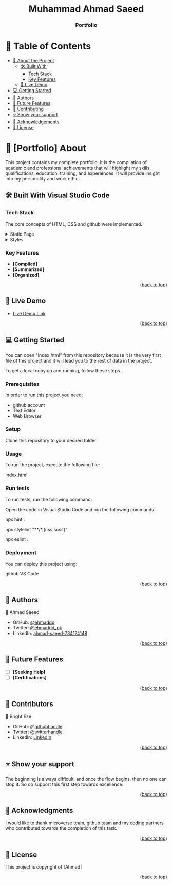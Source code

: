 <a name="readme-top"></a>

<div align="center">

  <h1><b>Muhammad Ahmad Saeed</b></h1>
  <h3><b>Portfolio</b></h3>

</div>

# 📗 Table of Contents

- [📖 About the Project](#about-project)
  - [🛠 Built With](#built-with)
    - [Tech Stack](#tech-stack)
    - [Key Features](#key-features)
  - [🚀 Live Demo](#live-demo)
- [💻 Getting Started](#getting-started)
- [👥 Authors](#authors)
- [🔭 Future Features](#future-features)
- [🤝 Contributing](#contributing)
- [⭐️ Show your support](#support)
- [🙏 Acknowledgements](#acknowledgements)
- [📝 License](#license)

# 📖 [Portfolio] <a name="about-project">About</a>

This project contains my complete portfolio. It is the compilation of academic and professional achievements that will highlight my skills, qualifications, education, training, and experiences. It will provide insight into my personality and work ethic.

## 🛠 Built With <a name="built-with">Visual Studio Code</a>

### Tech Stack <a name="tech-stack"></a>

The core concepts of HTML, CSS and github were implemented.

<details>
  <summary>Static Page</summary>
  <ul>
    <li><a href="https://html.com/">HTML</a></li>
  </ul>
</details>

<details>
  <summary>Styles</summary>
  <ul>
    <li><a href="https://www.w3schools.com/css/default.asp">CSS</a></li>
  </ul>
</details>

### Key Features <a name="key-features"></a>

- **[Compiled]**
- **[Summarized]**
- **[Organized]**

<p align="right">(<a href="#readme-top">back to top</a>)</p>

## 🚀 Live Demo

- [Live Demo Link](https://github.com/ehmaddd/mobile-first-portfolio/)

<p align="right">(<a href="#readme-top">back to top</a>)</p>

## 💻 Getting Started <a name="getting-started"></a>

You can open "Index.html" from this repository because it is the very first file of this project and it will lead you to the rest of data in the project.

To get a local copy up and running, follow these steps.

### Prerequisites

In order to run this project you need:

<ul>
    <li>github account</li>
    <li>Text Editor</li>
    <li>Web Browser</li>
</ul>

### Setup

Clone this repository to your desired folder:

### Usage

To run the project, execute the following file:

index.html

### Run tests

To run tests, run the following command:

Open the code in Visual Studio Code and run the following commands :

npx hint .

npx stylelint "**/*.{css,scss}"

npx eslint .

### Deployment

You can deploy this project using:

github
VS Code

<p align="right">(<a href="#readme-top">back to top</a>)</p>

## 👥 Authors <a name="authors"></a>

👤 Ahmad Saeed

- GitHub: [@ehmaddd](https://github.com/ehmaddd/)
- Twitter: [@ehmaddd_pk](https://twitter.com/ehmaddd_pk)
- LinkedIn: [ahmad-saeed-734174148](https://www.linkedin.com/in/ahmad-saeed-734174148/)

<p align="right">(<a href="#readme-top">back to top</a>)</p>

## 🔭 Future Features <a name="future-features"></a>

- [ ] **[Seeking Help]**
- [ ] **[Certifications]**

<p align="right">(<a href="#readme-top">back to top</a>)</p>

## 🤝 Contributors <a name="contributors"></a>

👤 Bright Eze

- GitHub: [@githubhandle](https://github.com/brightbrain20)
- Twitter: [@twitterhandle](https://twitter.com/BrightEzeamaka)
- LinkedIn: [LinkedIn](https://www.linkedin.com/in/bright-ezeamaka-752837237/)



<p align="right">(<a href="#readme-top">back to top</a>)</p>

## ⭐️ Show your support <a name="support"></a>

The beginning is always difficult, and once the flow begins, then no one can stop it. So do support this first step towards excellence.

<p align="right">(<a href="#readme-top">back to top</a>)</p>

## 🙏 Acknowledgments <a name="acknowledgements"></a>

I would like to thank microverse team, github team and my coding partners who contributed towards the completion of this task.

<p align="right">(<a href="#readme-top">back to top</a>)</p>

<!-- LICENSE -->

## 📝 License <a name="license"></a>

This project is copyright of [Ahmad]

<p align="right">(<a href="#readme-top">back to top</a>)</p>
